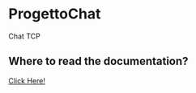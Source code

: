 # ProgettoChat
Chat TCP

## Where to read the documentation?

[Click Here!]([https://pip.pypa.io/en/stable/](https://docs.google.com/document/d/1RsRHvUraK7VbRGHeyRfyzvRUMwxwz13demnNALIH_Zk/edit?usp=sharing)https://docs.google.com/document/d/1RsRHvUraK7VbRGHeyRfyzvRUMwxwz13demnNALIH_Zk/edit?usp=sharing)
